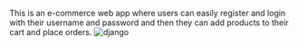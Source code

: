 This is an e-commerce web app where users can easily register and login with their username and password and then they can add products to their cart and place orders.
![django](https://github.com/sudhanshu29singh/django_ecommerce_shop_cart/assets/108387866/0aea0ab4-0958-42f0-8774-24e1752bdbca)
